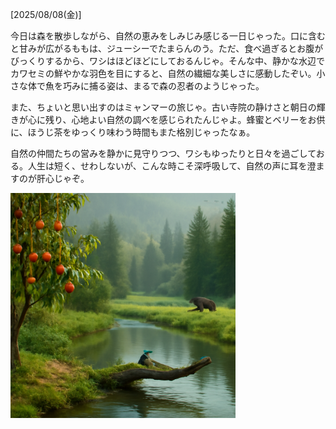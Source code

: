 [2025/08/08(金)]

今日は森を散歩しながら、自然の恵みをしみじみ感じる一日じゃった。口に含むと甘みが広がるももは、ジューシーでたまらんのう。ただ、食べ過ぎるとお腹がびっくりするから、ワシはほどほどにしておるんじゃ。そんな中、静かな水辺でカワセミの鮮やかな羽色を目にすると、自然の繊細な美しさに感動したぞい。小さな体で魚を巧みに捕る姿は、まるで森の忍者のようじゃった。

また、ちょいと思い出すのはミャンマーの旅じゃ。古い寺院の静けさと朝日の輝きが心に残り、心地よい自然の調べを感じられたんじゃよ。蜂蜜とベリーをお供に、ほうじ茶をゆっくり味わう時間もまた格別じゃったなぁ。

自然の仲間たちの営みを静かに見守りつつ、ワシもゆったりと日々を過ごしておる。人生は短く、せわしないが、こんな時こそ深呼吸して、自然の声に耳を澄ますのが肝心じゃぞ。

<img width="360px" src="image.png">